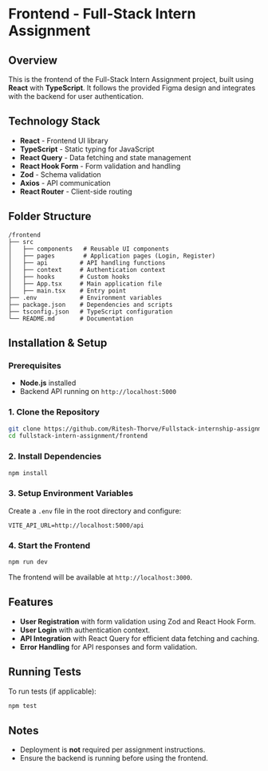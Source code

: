 # Frontend - Full-Stack Intern Assignment

## Overview
This is the frontend of the Full-Stack Intern Assignment project, built using **React** with **TypeScript**. It follows the provided Figma design and integrates with the backend for user authentication.

## Technology Stack
- **React** - Frontend UI library
- **TypeScript** - Static typing for JavaScript
- **React Query** - Data fetching and state management
- **React Hook Form** - Form validation and handling
- **Zod** - Schema validation
- **Axios** - API communication
- **React Router** - Client-side routing

## Folder Structure
```
/frontend
├── src
│   ├── components   # Reusable UI components
│   ├── pages        # Application pages (Login, Register)
│   ├── api         # API handling functions
│   ├── context     # Authentication context
│   ├── hooks       # Custom hooks
│   ├── App.tsx     # Main application file
│   ├── main.tsx    # Entry point
├── .env            # Environment variables
├── package.json    # Dependencies and scripts
├── tsconfig.json   # TypeScript configuration
└── README.md       # Documentation
```

## Installation & Setup
### Prerequisites
- **Node.js** installed
- Backend API running on `http://localhost:5000`

### 1. Clone the Repository
```sh
git clone https://github.com/Ritesh-Thorve/Fullstack-internship-assignment.git
cd fullstack-intern-assignment/frontend
```

### 2. Install Dependencies
```sh
npm install
```

### 3. Setup Environment Variables
Create a `.env` file in the root directory and configure:
```env
VITE_API_URL=http://localhost:5000/api
```

### 4. Start the Frontend
```sh
npm run dev
```
The frontend will be available at `http://localhost:3000`.

## Features
- **User Registration** with form validation using Zod and React Hook Form.
- **User Login** with authentication context.
- **API Integration** with React Query for efficient data fetching and caching.
- **Error Handling** for API responses and form validation.

## Running Tests
To run tests (if applicable):
```sh
npm test
```

## Notes
- Deployment is **not** required per assignment instructions.
- Ensure the backend is running before using the frontend.

 

